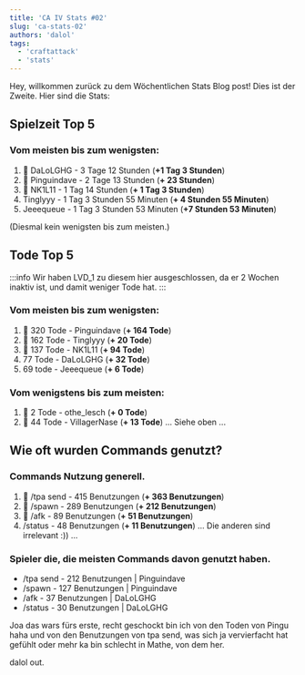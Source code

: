```yaml
---
title: 'CA IV Stats #02'
slug: 'ca-stats-02'
authors: 'dalol'
tags:
  - 'craftattack'
  - 'stats'
---
```


Hey, willkommen zurück zu dem Wöchentlichen Stats Blog post! Dies ist der Zweite. Hier sind die Stats:


## Spielzeit Top 5

### Vom meisten bis zum wenigsten:

1. 🥇 DaLoLGHG - 3 Tage 12 Stunden (**+1 Tag 3 Stunden**)
2. 🥈 Pinguindave - 2 Tage 13 Stunden (**+ 23 Stunden**)
3. 🥉 NK1L11 - 1 Tag 14 Stunden (**+ 1 Tag 3 Stunden**)
4. Tinglyyy - 1 Tag 3 Stunden 55 Minuten (**+ 4 Stunden 55 Minuten**)
5. Jeeequeue - 1 Tag 3 Stunden 53 Minuten (**+7 Stunden 53 Minuten**)

(Diesmal kein wenigsten bis zum meisten.)


## Tode Top 5

:::info
Wir haben LVD_1 zu diesem hier ausgeschlossen, da er 2 Wochen inaktiv ist, und damit weniger Tode hat.
:::

### Vom meisten bis zum wenigsten:

1. 🥇 320 Tode - Pinguindave (**+ 164 Tode**)
2. 🥈 162 Tode - Tinglyyy (**+ 20 Tode**)
3. 🥉 137 Tode - NK1L11 (**+ 94 Tode**)
4. 77 Tode - DaLoLGHG (**+ 32 Tode**)
5. 69 tode - Jeeequeue (**+ 6 Tode**)


### Vom wenigstens bis zum meisten:


1. 🥇 2 Tode - othe_lesch (**+ 0 Tode**)
2. 🥈 44 Tode - VillagerNase (**+ 13 Tode**)
... Siehe oben ...

## Wie oft wurden Commands genutzt?

### Commands Nutzung generell.

1. 🥇 /tpa send - 415 Benutzungen (**+ 363 Benutzungen**)
2. 🥈 /spawn - 289 Benutzungen (**+ 212 Benutzungen**)
3. 🥉 /afk - 89 Benutzungen (**+ 51 Benutzungen**)
4. /status - 48 Benutzungen (**+ 11 Benutzungen**)
... Die anderen sind irrelevant :)) ...

   
### Spieler die, die meisten Commands davon genutzt haben.

- /tpa send - 212 Benutzungen | Pinguindave
- /spawn - 127 Benutzungen | Pinguindave
- /afk - 37 Benutzungen | DaLoLGHG
- /status - 30 Benutzungen | DaLoLGHG


Joa das wars fürs erste, recht geschockt bin ich von den Toden von Pingu haha und von den Benutzungen von tpa send, was sich ja vervierfacht hat gefühlt oder mehr ka bin schlecht in Mathe, von dem her.


dalol out.